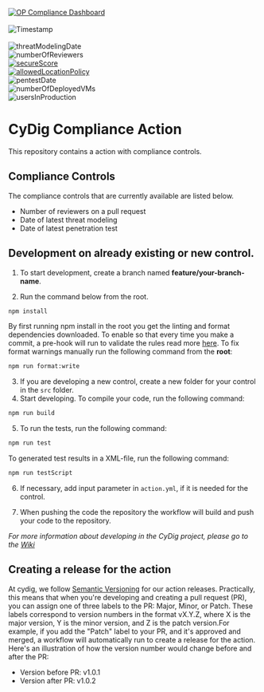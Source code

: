 [![OP Compliance Dashboard](https://img.shields.io/badge/OP%20Compliance%20Dashboard-click%20here-blue)](https://cydig.omegapoint.cloud/cydig)<br/><br/>
![Timestamp](https://img.shields.io/endpoint?url=https%3A%2F%2Ffunc-cydig-comp-state-prod.azurewebsites.net%2Fapi%2FReadToReadme%3Fcode%3DxaEvCDsaK01y2Z6SBivwOKndN4o915lpOTt1VkmULgsxgsjkml7u1DOhgULzmAPX%26teamName%3DCyDig%26teamProjectName%3DCyDig%26codeRepositoryName%3Dcydig-compliance-action%26stateType%3Dtimestamp)<br/><br/>
![threatModelingDate](https://img.shields.io/endpoint?url=https%3A%2F%2Ffunc-cydig-comp-state-prod.azurewebsites.net%2Fapi%2FReadToReadme%3Fcode%3DxaEvCDsaK01y2Z6SBivwOKndN4o915lpOTt1VkmULgsxgsjkml7u1DOhgULzmAPX%26teamName%3DCyDig%26teamProjectName%3DCyDig%26codeRepositoryName%3Dcydig-compliance-action%26stateType%3DthreatModelingDate)<br/>
![numberOfReviewers](https://img.shields.io/endpoint?url=https%3A%2F%2Ffunc-cydig-comp-state-prod.azurewebsites.net%2Fapi%2FReadToReadme%3Fcode%3DxaEvCDsaK01y2Z6SBivwOKndN4o915lpOTt1VkmULgsxgsjkml7u1DOhgULzmAPX%26teamName%3DCyDig%26teamProjectName%3DCyDig%26codeRepositoryName%3Dcydig-compliance-action%26stateType%3DnumberOfReviewers)<br/>
[![secureScore](https://img.shields.io/endpoint?url=https%3A%2F%2Ffunc-cydig-comp-state-prod.azurewebsites.net%2Fapi%2FReadToReadme%3Fcode%3DxaEvCDsaK01y2Z6SBivwOKndN4o915lpOTt1VkmULgsxgsjkml7u1DOhgULzmAPX%26teamName%3DCyDig%26teamProjectName%3DCyDig%26codeRepositoryName%3Dcydig-compliance-action%26stateType%3DsecureScore)](https://portal.azure.com/#view/Microsoft_Azure_Security/RecommendationsBladeV2/subscriptionIds~/%5B%2215c6235f-9e0f-4073-baf4-4fd0a7913d76%22%5D/source/SecurityPosture_ViewRecommendation)<br/>
[![allowedLocationPolicy](https://img.shields.io/endpoint?url=https%3A%2F%2Ffunc-cydig-comp-state-prod.azurewebsites.net%2Fapi%2FReadToReadme%3Fcode%3DxaEvCDsaK01y2Z6SBivwOKndN4o915lpOTt1VkmULgsxgsjkml7u1DOhgULzmAPX%26teamName%3DCyDig%26teamProjectName%3DCyDig%26codeRepositoryName%3Dcydig-compliance-action%26stateType%3DallowedLocationPolicy)](https://portal.azure.com/#view/Microsoft_Azure_Policy/PolicyMenuBlade/~/Compliance)<br/>
![pentestDate](https://img.shields.io/endpoint?url=https%3A%2F%2Ffunc-cydig-comp-state-prod.azurewebsites.net%2Fapi%2FReadToReadme%3Fcode%3DxaEvCDsaK01y2Z6SBivwOKndN4o915lpOTt1VkmULgsxgsjkml7u1DOhgULzmAPX%26teamName%3DCyDig%26teamProjectName%3DCyDig%26codeRepositoryName%3Dcydig-compliance-action%26stateType%3DpentestDate)<br/>
![numberOfDeployedVMs](https://img.shields.io/endpoint?url=https%3A%2F%2Ffunc-cydig-comp-state-prod.azurewebsites.net%2Fapi%2FReadToReadme%3Fcode%3DxaEvCDsaK01y2Z6SBivwOKndN4o915lpOTt1VkmULgsxgsjkml7u1DOhgULzmAPX%26teamName%3DCyDig%26teamProjectName%3DCyDig%26codeRepositoryName%3Dcydig-compliance-action%26stateType%3DnumberOfDeployedVMs)<br/>
![usersInProduction](https://img.shields.io/endpoint?url=https%3A%2F%2Ffunc-cydig-comp-state-prod.azurewebsites.net%2Fapi%2FReadToReadme%3Fcode%3DxaEvCDsaK01y2Z6SBivwOKndN4o915lpOTt1VkmULgsxgsjkml7u1DOhgULzmAPX%26teamName%3DCyDig%26teamProjectName%3DCyDig%26codeRepositoryName%3Dcydig-compliance-action%26stateType%3DusersInProduction)<br/>



# CyDig Compliance Action

This repository contains a action with compliance controls.

## Compliance Controls

The compliance controls that are currently available are listed below.

* Number of reviewers on a pull request
* Date of latest threat modeling
* Date of latest penetration test

## Development on already existing or new control.

1. To start development, create a branch named **feature/your-branch-name**.

2. Run the command below from the root.

```bash
npm install
```

By first running npm install in the root you get the linting and format dependencies downloaded. To enable so that every time you make a commit, a pre-hook will run to validate the rules read more [here](/LinitingAndFormat.md). To fix format warnings manually run the following command from the **root**:

```bash
npm run format:write
```

3. If you are developing a new control, create a new folder for your control in the ```src``` folder.
4. Start developing. To compile your code, run the following command:

```bash
npm run build
```

5. To run the tests, run the following command:

```bash
npm run test
```

To generated test results in a XML-file, run the following command:

```bash
npm run testScript
```

6. If necessary, add input parameter in ```action.yml```, if it is needed for the control.

7. When pushing the code the repository the workflow will build and push your code to the repository.

*For more information about developing in the CyDig project, please go to the [Wiki](https://dev.azure.com/CyDig/CyDig/_wiki/wikis/CyDig.wiki/5/Att-jobba-i-CyDig)*

## Creating a release for the action
At cydig, we follow [Semantic Versioning](https://semver.org/) for our action releases. Practically, this means that when you're developing and creating a pull request (PR), you can assign one of three labels to the PR: Major, Minor, or Patch. These labels correspond to version numbers in the format vX.Y.Z, where X is the major version, Y is the minor version, and Z is the patch version.For example, if you add the "Patch" label to your PR, and it's approved and merged, a workflow will automatically run to create a release for the action. Here's an illustration of how the version number would change before and after the PR:
* Version before PR: v1.0.1
* Version after PR: v1.0.2

